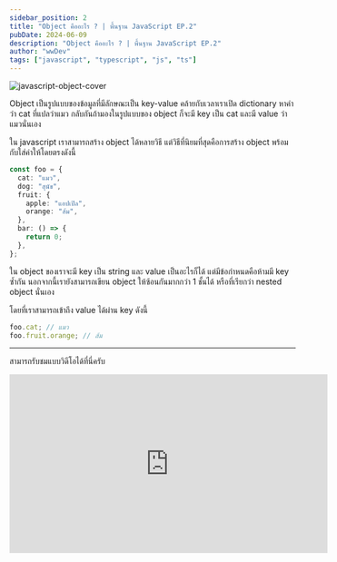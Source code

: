 ```yaml
---
sidebar_position: 2
title: "Object คืออะไร ? | พื้นฐาน JavaScript EP.2"
pubDate: 2024-06-09
description: "Object คืออะไร ? | พื้นฐาน JavaScript EP.2"
author: "wwDev"
tags: ["javascript", "typescript", "js", "ts"]
---
```


![javascript-object-cover](/images/blog/javascript/2/1.webp)

Object เป็นรูปแบบของข้อมูลที่มีลักษณะเป็น key-value คล้ายกับเวลาเราเปิด dictionary หาคำว่า cat ที่แปลว่าแมว กลับกันถ้ามองในรูปแบบของ object ก็จะมี key เป็น cat และมี value ว่าแมวนั่นเอง

ใน javascript เราสามารถสร้าง object ได้หลายวิธี แต่วิธีที่นิยมที่สุดคือการสร้าง object พร้อมกับใส่ค่าให้โดยตรงดังนี้

```typescript
const foo = {
  cat: "แมว",
  dog: "สุนัข",
  fruit: {
    apple: "แอปเปิล",
    orange: "ส้ม",
  },
  bar: () => {
    return 0;
  },
};
```

ใน object ของเราจะมี key เป็น string และ value เป็นอะไรก็ได้ แต่มีข้อกำหนดคือห้ามมี key ซ้ำกัน นอกจากนี้เรายังสามารถเขียน object ให้ซ้อนกันมากกว่า 1 ชั้นได้ หรือที่เรียกว่า nested object นั่นเอง

โดยที่เราสามารถเข้าถึง value ได้ผ่าน key ดังนี้

```typescript
foo.cat; // แมว
foo.fruit.orange; // ส้ม
```

---

สามารถรับชมแบบวิดีโอได้ที่นี่ครับ

<iframe width="560" height="315" src="https://www.youtube.com/embed/CiXcBARh5BE?si=WdHjPdBnTx_prH1z" title="YouTube video player" frameborder="0" allow="accelerometer; autoplay; clipboard-write; encrypted-media; gyroscope; picture-in-picture; web-share" referrerpolicy="strict-origin-when-cross-origin" allowfullscreen></iframe>
